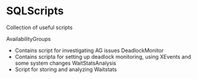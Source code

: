 # SQLScripts
Collection of useful scripts

AvailabilityGroups
- Contains script for investigating AG issues
DeadlockMonitor
- Contains scripta for setting up deadlock monitoring, using XEvents and some system changes
WaitStatsAnalysis
- Script for storing and analyzing Waitstats
 